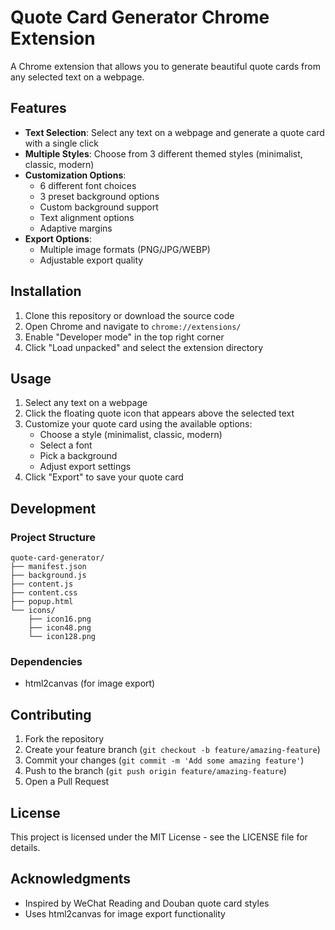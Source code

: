 # Quote Card Generator Chrome Extension

A Chrome extension that allows you to generate beautiful quote cards from any selected text on a webpage.

## Features

- **Text Selection**: Select any text on a webpage and generate a quote card with a single click
- **Multiple Styles**: Choose from 3 different themed styles (minimalist, classic, modern)
- **Customization Options**:
  - 6 different font choices
  - 3 preset background options
  - Custom background support
  - Text alignment options
  - Adaptive margins
- **Export Options**:
  - Multiple image formats (PNG/JPG/WEBP)
  - Adjustable export quality

## Installation

1. Clone this repository or download the source code
2. Open Chrome and navigate to `chrome://extensions/`
3. Enable "Developer mode" in the top right corner
4. Click "Load unpacked" and select the extension directory

## Usage

1. Select any text on a webpage
2. Click the floating quote icon that appears above the selected text
3. Customize your quote card using the available options:
   - Choose a style (minimalist, classic, modern)
   - Select a font
   - Pick a background
   - Adjust export settings
4. Click "Export" to save your quote card

## Development

### Project Structure

```
quote-card-generator/
├── manifest.json
├── background.js
├── content.js
├── content.css
├── popup.html
└── icons/
    ├── icon16.png
    ├── icon48.png
    └── icon128.png
```

### Dependencies

- html2canvas (for image export)

## Contributing

1. Fork the repository
2. Create your feature branch (`git checkout -b feature/amazing-feature`)
3. Commit your changes (`git commit -m 'Add some amazing feature'`)
4. Push to the branch (`git push origin feature/amazing-feature`)
5. Open a Pull Request

## License

This project is licensed under the MIT License - see the LICENSE file for details.

## Acknowledgments

- Inspired by WeChat Reading and Douban quote card styles
- Uses html2canvas for image export functionality 